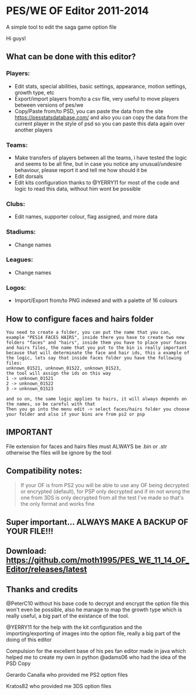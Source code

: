 # PES/WE OF Editor 2011-2014
A simple tool to edit the saga game option file

Hi guys! 


## What can be done with this editor?

### Players:

- Edit stats, special abilities, basic settings, appearance, motion settings, growth type, etc
- Export/import players from/to a csv file, very useful to move players between versions of pes/we
- Copy/Paste from/to PSD, you can paste the data from the site https://pesstatsdatabase.com/ and also you can copy the data from the current player in the style of psd so you can paste this data again over another players

### Teams:

- Make transfers of players between all the teams, i have tested the logic and seems to be all fine, but in case you notice any unusual/undesire behaviour, please report it and tell me how should it be
- Edit dorsals
- Edit kits configuration thanks to @YERRY11 for most of the code and logic to read this data, without him wont be possible

### Clubs:

- Edit names, supporter colour, flag assigned, and more data

### Stadiums:

- Change names

### Leagues:

- Change names

### Logos:

- Import/Export from/to PNG indexed and with a palette of 16 colours

## How to configure faces and hairs folder​

    You need to create a folder, you can put the name that you can, example "PES14 FACES HAIRS", inside there you have to create two new folders "faces" and "hairs", inside them you have to place your faces and hairs files, the name that you put to the bin is really important because that will determinate the face and hair ids, this a example of the logic, lets say that inside faces folder you have the following files:
    unknown_01521, unknown_01522, unknown_01523,
    the tool will assign the ids on this way
    1 -> unknown_01521
    2 -> unknown_01522
    3 -> unknown_01523

    and so on, the same logic applies to hairs, it will always depends on the names, so be careful with that
    Then you go into the menu edit -> select faces/hairs folder you choose your folder and also if your bins are from ps2 or psp

## IMPORTANT
File extension for faces and hairs files must ALWAYS be .bin or .str otherwise the files will be ignore by the tool


## Compatibility notes:

>If your OF is from PS2 you will be able to use any OF being decrypted or encrypted (default), for PSP only decrypted and if im not wrong the one from 3DS is only decrypted from all the test I've made so that's the only format and works fine

## Super important... ALWAYS MAKE A BACKUP OF YOUR FILE!!!​

## Download: https://github.com/moth1995/PES_WE_11_14_OF_Editor/releases/latest



## Thanks and credits

@PeterC10 without his base code to decrypt and encrypt the option file this won't even be possible, also he manage to map the growth type which is really useful, a big part of the existance of the tool.

@YERRY11 for the help with the kit configuration and the importing/exporting of images into the option file, really a big part of the doing of this editor

Compulsion for the excellent base of his pes fan editor made in java which helped me to create my own in python
@adams06 who had the idea of the PSD Copy

Gerardo Canalla who provided me PS2 option files

Kratos82 who provided me 3DS option files